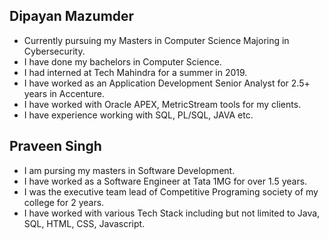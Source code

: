 ## Dipayan Mazumder
- Currently pursuing my Masters in Computer Science Majoring in Cybersecurity.
- I have done my bachelors in Computer Science.
- I had interned at Tech Mahindra for a summer in 2019.
- I have worked as an Application Development Senior Analyst for 2.5+ years in Accenture.
- I have worked with Oracle APEX, MetricStream tools for my clients.
- I have experience working with SQL, PL/SQL, JAVA etc. 

## Praveen Singh
- I am pursing my masters in Software Development.
- I have worked as a Software Engineer at Tata 1MG for over 1.5 years.
- I was the executive team lead of Competitive Programing society of my college for 2 years.
- I have worked with various Tech Stack including but not limited to Java, SQL, HTML, CSS, Javascript.